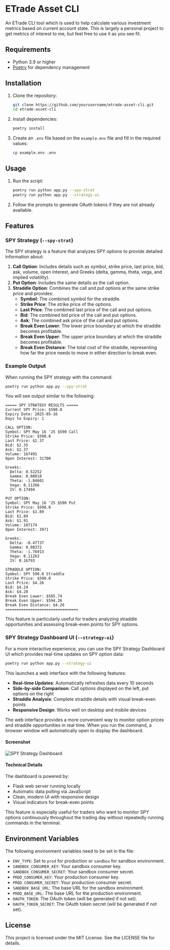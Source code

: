 # ETrade Asset CLI

An ETrade CLI tool which is used to help calculate various investment metrics based on current account state. This is largely a personal project to get metrics of interest to me, but feel free to use it as you see fit.

## Requirements

- Python 3.9 or higher
- [Poetry](https://python-poetry.org/) for dependency management

## Installation

1. Clone the repository:

    ```sh
    git clone https://github.com/yourusername/etrade-asset-cli.git
    cd etrade-asset-cli
    ```

2. Install dependencies:

    ```sh
    poetry install
    ```

3. Create an `.env` file based on the `example.env` file and fill in the required values:

    ```sh
    cp example.env .env
    ```

## Usage

1. Run the script:

    ```sh
    poetry run python app.py --spy-strat
    poetry run python app.py --strategy-ui
    ```

2. Follow the prompts to generate OAuth tokens if they are not already available.

## Features

### SPY Strategy (`--spy-strat`)

The SPY strategy is a feature that analyzes SPY options to provide detailed information about:

1. **Call Option**: Includes details such as symbol, strike price, last price, bid, ask, volume, open interest, and Greeks (delta, gamma, theta, vega, and implied volatility).
2. **Put Option**: Includes the same details as the call option.
3. **Straddle Option**: Combines the call and put options at the same strike price and provides:
   - **Symbol**: The combined symbol for the straddle.
   - **Strike Price**: The strike price of the options.
   - **Last Price**: The combined last price of the call and put options.
   - **Bid**: The combined bid price of the call and put options.
   - **Ask**: The combined ask price of the call and put options.
   - **Break Even Lower**: The lower price boundary at which the straddle becomes profitable.
   - **Break Even Upper**: The upper price boundary at which the straddle becomes profitable.
   - **Break Even Distance**: The total cost of the straddle, representing how far the price needs to move in either direction to break even.

### Example Output

When running the SPY strategy with the command:

```sh
poetry run python app.py --spy-strat
```

You will see output similar to the following:

```plaintext
===== SPY STRATEGY RESULTS =====
Current SPY Price: $590.0
Expiry Date: 2025-05-16
Days to Expiry: 1

CALL OPTION:
Symbol: SPY May 16 '25 $590 Call
Strike Price: $590.0
Last Price: $2.37
Bid: $2.35
Ask: $2.37
Volume: 167491
Open Interest: 31700

Greeks:
  Delta: 0.52252
  Gamma: 0.08018
  Theta: -1.84601
  Vega: 0.11266
  IV: 0.17494

PUT OPTION:
Symbol: SPY May 16 '25 $590 Put
Strike Price: $590.0
Last Price: $1.89
Bid: $1.89
Ask: $1.91
Volume: 107174
Open Interest: 3971

Greeks:
  Delta: -0.47737
  Gamma: 0.08372
  Theta: -1.76913
  Vega: 0.11263
  IV: 0.16793

STRADDLE OPTION:
Symbol: SPY 590.0 Straddle
Strike Price: $590.0
Last Price: $4.26
Bid: $4.24
Ask: $4.28
Break Even Lower: $585.74
Break Even Upper: $594.26
Break Even Distance: $4.26
================================
```

This feature is particularly useful for traders analyzing straddle opportunities and assessing break-even points for SPY options.

### SPY Strategy Dashboard UI (`--strategy-ui`)

For a more interactive experience, you can use the SPY Strategy Dashboard UI which provides real-time updates on SPY option data:

```sh
poetry run python app.py --strategy-ui
```

This launches a web interface with the following features:

- **Real-time Updates**: Automatically refreshes data every 10 seconds
- **Side-by-side Comparison**: Call options displayed on the left, put options on the right
- **Straddle Analysis**: Complete straddle details with visual break-even points
- **Responsive Design**: Works well on desktop and mobile devices

The web interface provides a more convenient way to monitor option prices and straddle opportunities in real time. When you run the command, a browser window will automatically open to display the dashboard.

#### Screenshot

![SPY Strategy Dashboard](https://example.com/spy-dashboard-screenshot.png)

#### Technical Details

The dashboard is powered by:

- Flask web server running locally
- Automatic data polling via JavaScript
- Clean, modern UI with responsive design
- Visual indicators for break-even points

This feature is especially useful for traders who want to monitor SPY options continuously throughout the trading day without repeatedly running commands in the terminal.

## Environment Variables

The following environment variables need to be set in the  file:

- `ENV_TYPE`: Set to `prod` for production or `sandbox` for sandbox environment.
- `SANDBOX_CONSUMER_KEY`: Your sandbox consumer key.
- `SANDBOX_CONSUMER_SECRET`: Your sandbox consumer secret.
- `PROD_CONSUMER_KEY`: Your production consumer key.
- `PROD_CONSUMER_SECRET`: Your production consumer secret.
- `SANDBOX_BASE_URL`: The base URL for the sandbox environment.
- `PROD_BASE_URL`: The base URL for the production environment.
- `OAUTH_TOKEN`: The OAuth token (will be generated if not set).
- `OAUTH_TOKEN_SECRET`: The OAuth token secret (will be generated if not set).

## License

This project is licensed under the MIT License. See the LICENSE file for details.